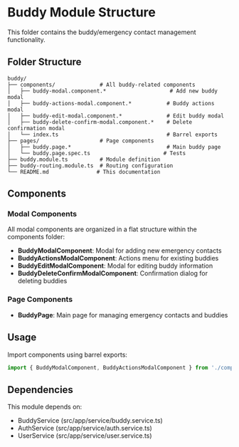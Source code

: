 # Buddy Module Structure

This folder contains the buddy/emergency contact management functionality.

## Folder Structure

```
buddy/
├── components/              # All buddy-related components
│   ├── buddy-modal.component.*                    # Add new buddy modal
│   ├── buddy-actions-modal.component.*           # Buddy actions modal
│   ├── buddy-edit-modal.component.*              # Edit buddy modal
│   ├── buddy-delete-confirm-modal.component.*    # Delete confirmation modal
│   └── index.ts                                  # Barrel exports
├── pages/                   # Page components
│   ├── buddy.page.*                              # Main buddy page
│   └── buddy.page.spec.ts                       # Tests
├── buddy.module.ts          # Module definition
├── buddy-routing.module.ts  # Routing configuration
└── README.md               # This documentation
```

## Components

### Modal Components
All modal components are organized in a flat structure within the components folder:

- **BuddyModalComponent**: Modal for adding new emergency contacts
- **BuddyActionsModalComponent**: Actions menu for existing buddies  
- **BuddyEditModalComponent**: Modal for editing buddy information
- **BuddyDeleteConfirmModalComponent**: Confirmation dialog for deleting buddies

### Page Components
- **BuddyPage**: Main page for managing emergency contacts and buddies

## Usage

Import components using barrel exports:
```typescript
import { BuddyModalComponent, BuddyActionsModalComponent } from './components';
```

## Dependencies

This module depends on:
- BuddyService (src/app/service/buddy.service.ts)
- AuthService (src/app/service/auth.service.ts)  
- UserService (src/app/service/user.service.ts)
